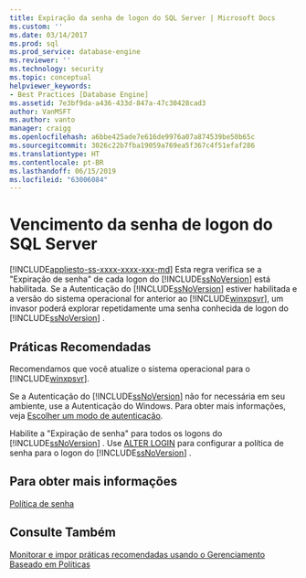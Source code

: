 ```yaml
---
title: Expiração da senha de logon do SQL Server | Microsoft Docs
ms.custom: ''
ms.date: 03/14/2017
ms.prod: sql
ms.prod_service: database-engine
ms.reviewer: ''
ms.technology: security
ms.topic: conceptual
helpviewer_keywords:
- Best Practices [Database Engine]
ms.assetid: 7e3bf9da-a436-433d-847a-47c30428cad3
author: VanMSFT
ms.author: vanto
manager: craigg
ms.openlocfilehash: a6bbe425ade7e616de9976a07a874539be50b65c
ms.sourcegitcommit: 3026c22b7fba19059a769ea5f367c4f51efaf286
ms.translationtype: HT
ms.contentlocale: pt-BR
ms.lasthandoff: 06/15/2019
ms.locfileid: "63006084"
---
```

# <a name="sql-server-login-password-expiration"></a>Vencimento da senha de logon do SQL Server
[!INCLUDE[appliesto-ss-xxxx-xxxx-xxx-md](../../includes/appliesto-ss-xxxx-xxxx-xxx-md.md)]
  Esta regra verifica se a "Expiração de senha" de cada logon do [!INCLUDE[ssNoVersion](../../includes/ssnoversion-md.md)] está habilitada. Se a Autenticação do [!INCLUDE[ssNoVersion](../../includes/ssnoversion-md.md)] estiver habilitada e a versão do sistema operacional for anterior ao [!INCLUDE[winxpsvr](../../includes/winxpsvr-md.md)], um invasor poderá explorar repetidamente uma senha conhecida de logon do [!INCLUDE[ssNoVersion](../../includes/ssnoversion-md.md)] .  
  
## <a name="best-practices-recommendations"></a>Práticas Recomendadas  
 Recomendamos que você atualize o sistema operacional para o [!INCLUDE[winxpsvr](../../includes/winxpsvr-md.md)].  
  
 Se a Autenticação do [!INCLUDE[ssNoVersion](../../includes/ssnoversion-md.md)] não for necessária em seu ambiente, use a Autenticação do Windows. Para obter mais informações, veja [Escolher um modo de autenticação](../../relational-databases/security/choose-an-authentication-mode.md).  
  
 Habilite a "Expiração de senha" para todos os logons do [!INCLUDE[ssNoVersion](../../includes/ssnoversion-md.md)] . Use [ALTER LOGIN](../../t-sql/statements/alter-login-transact-sql.md) para configurar a política de senha para o logon do [!INCLUDE[ssNoVersion](../../includes/ssnoversion-md.md)] .  
  
## <a name="for-more-information"></a>Para obter mais informações  
 [Política de senha](../../relational-databases/security/password-policy.md)  
  
## <a name="see-also"></a>Consulte Também  
 [Monitorar e impor práticas recomendadas usando o Gerenciamento Baseado em Políticas](../../relational-databases/policy-based-management/monitor-and-enforce-best-practices-by-using-policy-based-management.md)  
  
  
